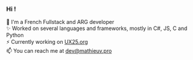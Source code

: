 ### Hi !

🌲 I'm a French Fullstack and ARG developer  
✨ Worked on several languages and frameworks, mostly in C#, JS, C and Python  
⚡ Currently working on [UX25.org](https://ux25.org)  
📫 You can reach me at dev@mathieuv.pro
